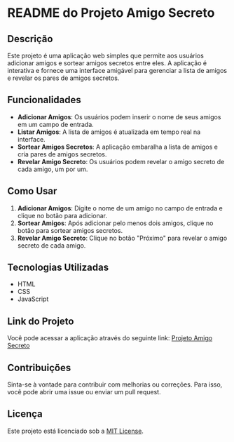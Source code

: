 # README do Projeto Amigo Secreto

## Descrição

Este projeto é uma aplicação web simples que permite aos usuários adicionar amigos e sortear amigos secretos entre eles. A aplicação é interativa e fornece uma interface amigável para gerenciar a lista de amigos e revelar os pares de amigos secretos.

## Funcionalidades

- **Adicionar Amigos**: Os usuários podem inserir o nome de seus amigos em um campo de entrada.
- **Listar Amigos**: A lista de amigos é atualizada em tempo real na interface.
- **Sortear Amigos Secretos**: A aplicação embaralha a lista de amigos e cria pares de amigos secretos.
- **Revelar Amigo Secreto**: Os usuários podem revelar o amigo secreto de cada amigo, um por um.

## Como Usar

1. **Adicionar Amigos**: Digite o nome de um amigo no campo de entrada e clique no botão para adicionar.
2. **Sortear Amigos**: Após adicionar pelo menos dois amigos, clique no botão para sortear amigos secretos.
3. **Revelar Amigo Secreto**: Clique no botão "Próximo" para revelar o amigo secreto de cada amigo.

## Tecnologias Utilizadas

- HTML
- CSS
- JavaScript

## Link do Projeto

Você pode acessar a aplicação através do seguinte link: [Projeto Amigo Secreto](https://projeto-seven-puce.vercel.app/)

## Contribuições

Sinta-se à vontade para contribuir com melhorias ou correções. Para isso, você pode abrir uma issue ou enviar um pull request.

## Licença

Este projeto está licenciado sob a [MIT License](LICENSE).
